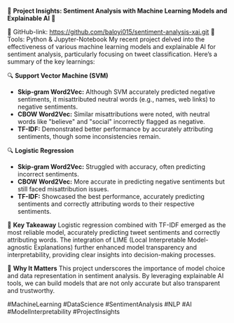 🚀 **Project Insights: Sentiment Analysis with Machine Learning Models and Explainable AI** 🚀

🔗 GitHub-link: https://github.com/baloyi015/sentiment-analysis-xai.git
🔗 Tools: Python & Jupyter-Notebook
My recent project delved into the effectiveness of various machine learning models and explainable AI for sentiment analysis, particularly focusing on tweet classification. Here’s a summary of the key learnings:

🔍 **Support Vector Machine (SVM)**
- **Skip-gram Word2Vec:** Although SVM accurately predicted negative sentiments, it misattributed neutral words (e.g., names, web links) to negative sentiments.
- **CBOW Word2Vec:** Similar misattributions were noted, with neutral words like "believe" and "social" incorrectly flagged as negative.
- **TF-IDF:** Demonstrated better performance by accurately attributing sentiments, though some inconsistencies remain.

🔍 **Logistic Regression**
- **Skip-gram Word2Vec:** Struggled with accuracy, often predicting incorrect sentiments.
- **CBOW Word2Vec:** More accurate in predicting negative sentiments but still faced misattribution issues.
- **TF-IDF:** Showcased the best performance, accurately predicting sentiments and correctly attributing words to their respective sentiments.

🌟 **Key Takeaway**
Logistic regression combined with TF-IDF emerged as the most reliable model, accurately predicting tweet sentiments and correctly attributing words. The integration of LIME (Local Interpretable Model-agnostic Explanations) further enhanced model transparency and interpretability, providing clear insights into decision-making processes.

🔗 **Why It Matters**
This project underscores the importance of model choice and data representation in sentiment analysis. By leveraging explainable AI tools, we can build models that are not only accurate but also transparent and trustworthy.

#MachineLearning #DataScience #SentimentAnalysis #NLP #AI #ModelInterpretability #ProjectInsights
